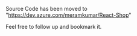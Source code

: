 Source Code has been moved to "https://dev.azure.com/meramkumar/React-Shop"

Feel free to follow up and bookmark it.
